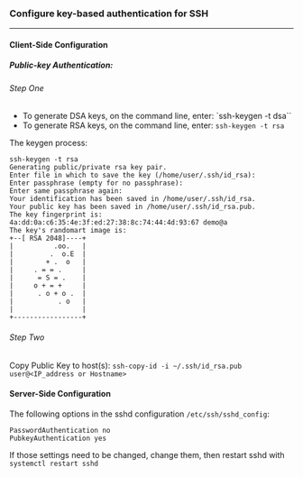 ### Configure key-based authentication for SSH
---
#### Client-Side Configuration
##### Public-key Authentication:
###### Step One
- To generate DSA keys, on the command line, enter:
  `ssh-keygen -t dsa``
- To generate RSA keys, on the command line, enter:
  `ssh-keygen -t rsa`

The keygen process:
```
ssh-keygen -t rsa
Generating public/private rsa key pair.
Enter file in which to save the key (/home/user/.ssh/id_rsa): 
Enter passphrase (empty for no passphrase): 
Enter same passphrase again: 
Your identification has been saved in /home/user/.ssh/id_rsa.
Your public key has been saved in /home/user/.ssh/id_rsa.pub.
The key fingerprint is:
4a:dd:0a:c6:35:4e:3f:ed:27:38:8c:74:44:4d:93:67 demo@a
The key's randomart image is:
+--[ RSA 2048]----+
|          .oo.   |
|         .  o.E  |
|        + .  o   |
|     . = = .     |
|      = S = .    |
|     o + = +     |
|      . o + o .  |
|           . o   |
|                 |
+-----------------+
```

###### Step Two
Copy Public Key to host(s): `ssh-copy-id -i ~/.ssh/id_rsa.pub user@<IP_address or Hostname>`

#### Server-Side Configuration

The following options in the sshd configuration `/etc/ssh/sshd_config`:
```
PasswordAuthentication no
PubkeyAuthentication yes
```

If those settings need to be changed, change them, then restart sshd with `systemctl restart sshd`